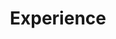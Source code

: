 ---
title: Experience
draft: false
experiences:
  - title: Student
    organization:
      name: Faculty of Information Technology Engineering, Damascus University
      url: https://en.wikipedia.org/wiki/Damascus_University
    dates: '2019 - present'
    location: Damascus, Syria
    writeup: >
      - Studying for a Bachelor's Degree in Information Technology Engineering (expected to finish in 2024).

      - Starting from the 4th year I'm focusing my study on Artificial Intelligence.

      - Participated with 2 other colleagues in DCPC 2020 and acquired the [14th place](https://drive.google.com/file/d/1pRthAE883FmtHLyt2u2m2pwToYUz5Mp-/view).

      - Participated alone in SCPC 2020 _unofficially_ and acquired the [52nd place](https://drive.google.com/file/d/1pxakSs2A7sd-CAQwG46ygNf-dYI7OBA8/view).

  - title: Open-source Developer
    organization:
      name: LIKO-12
      url: https://github.com/LIKO-12
    dates: '2016 - 2018'
    location: (the internet)
    writeup: >
      Created and maintained [LIKO-12](https://github.com/LIKO-12/LIKO-12/) for 3 years.
      An open-source "fantasy computer", or a retro-looking programming environment suitable for learning.

      Inspired by [PICO-8](https://www.lexaloffle.com/pico-8.php), [Commodore 64](https://en.wikipedia.org/wiki/Commodore_64) and little bit of [DOS](https://en.wikipedia.org/wiki/DOS).

      - Reached 1k stars over the years!

      - Supported Windows, Linux, _macOS_ and Android.
      
      - ~2,688 commits, ~42,660 lines of code.

      - [~9,952 downloads](https://tooomm.github.io/github-release-stats/?username=LIKO-12&repository=LIKO-12) on GitHub, ~11.4k on itch.io.

weight: 3
widget:
  handler: experience

  # Options: sm, md, lg and xl. Default is md.
  width: lg

  sidebar:
    # Options: left and right. Leave blank to hide.
    position: left
    # Options: sm, md, lg and xl. Default is md.
    scale:
  
  background:
    # Options: primary, secondary, tertiary or any valid color value. Default is primary.
    color:
    image:
    # Options: auto, cover and contain. Default is auto.
    size:
    # Options: center, top, right, bottom, left.
    position:
    # Options: fixed, local, scroll.
    attachment: 
---